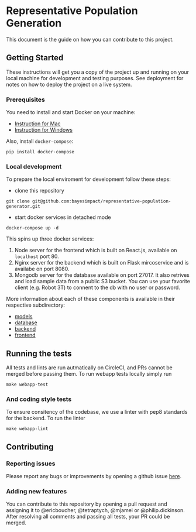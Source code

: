 # Representative Population Generation

This document is the guide on how you can contribute to this project.

## Getting Started

These instructions will get you a copy of the project up and running on your local machine for development and testing purposes. See deployment for notes on how to deploy the project on a live system.

### Prerequisites

You need to install and start Docker on your machine:

- [Instruction for Mac](https://www.docker.com/docker-mac)
- [Instruction for Windows](https://www.docker.com/docker-windows)

Also, install `docker-compose`:
```
pip install docker-compose
```

### Local development

To prepare the local enviroment for development follow these steps:

- clone this repository

```
git clone git@github.com:bayesimpact/representative-population-generator.git
```

- start docker services in detached mode
```
docker-compose up -d 
```

This spins up three docker services:

1. Node server for the frontend which is built on React.js, available on `localhost` port 80.
2. Nginx server for the backend which is built on Flask mircoservice and is availabe on port 8080.
3. Mongodb server for the database available on port 27017. It also retrives and load sample data from a public S3 bucket. You can use your favorite client (e.g. Robot 3T) to connent to the db with no user or password.

More information about each of these components is available in their respective subdirectory:

- [models](models/)
- [database](web-app/database/)
- [backend](web-app/backend/)
- [frontend](web-app/frontend/)

## Running the tests

All tests and lints are run autmatically on CircleCI, and PRs cannot be merged before passing them. To run webapp tests locally simply run
```
make webapp-test
```

### And coding style tests

To ensure consitency of the codebase, we use a linter with pep8 standards for the backend. To run the linter
```
make webapp-lint
```

## Contributing

### Reporting issues
Please report any bugs or improvements by opening a github issue [here](https://github.com/bayesimpact/representative-population-generator/issues).

### Adding new features
You can contribute to this repository by opening a pull request and assigning it to @ericboucher, @tetraptych, @mjamei or @philip.dickinson. After resolving all comments and passing all tests, your PR could be merged. 
